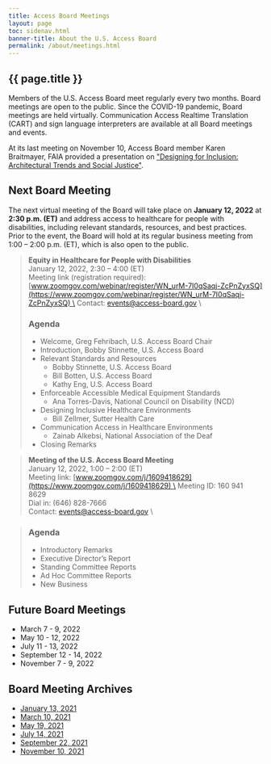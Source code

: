 ```yaml
---
title: Access Board Meetings
layout: page
toc: sidenav.html
banner-title: About the U.S. Access Board
permalink: /about/meetings.html
---
```


## {{ page.title }}

Members of the U.S. Access Board meet regularly every two months. Board meetings are open to the public. Since the COVID-19 pandemic, Board meetings are held virtually. Communication Access Realtime Translation (CART) and sign language interpreters are available at all Board meetings and events. 

At its last meeting on November 10, Access Board member Karen Braitmayer, FAIA provided a presentation on ["Designing for Inclusion: Architectural Trends and Social Justice"](https://youtu.be/49KcnqvTI28?t=1).   

## Next Board Meeting

The next virtual meeting of the Board will take place on **January 12, 2022** at **2:30 p.m. (ET)** and address access to healthcare for people with disabilities, including relevant standards, resources, and best practices. Prior to the event, the Board will hold at its regular business meeting from 1:00 – 2:00 p.m. (ET), which is also open to the public.

> **Equity in Healthcare for People with Disabilities** \
> January 12, 2022, 2:30 – 4:00 (ET) \
> Meeting link (registration required): [www.zoomgov.com/webinar/register/WN_urM-7I0qSaqj-ZcPnZyxSQ](https://www.zoomgov.com/webinar/register/WN_urM-7I0qSaqj-ZcPnZyxSQ) \
> Contact: <events@access-board.gov> \
>
> ### Agenda
> * Welcome, Greg Fehribach, U.S. Access Board Chair
> * Introduction, Bobby Stinnette, U.S. Access Board
> * Relevant Standards and Resources
>   * Bobby Stinnette, U.S. Access Board
>   * Bill Botten, U.S. Access Board
>   * Kathy Eng, U.S. Access Board
> * Enforceable Accessible Medical Equipment Standards 
>   * Ana Torres-Davis, National Council on Disability (NCD)
> * Designing Inclusive Healthcare Environments
>   * Bill Zellmer, Sutter Health Care
> * Communication Access in Healthcare Environments
>   * Zainab Alkebsi, National Association of the Deaf
> * Closing Remarks

> **Meeting of the U.S. Access Board Meeting** \
> January 12, 2022, 1:00 – 2:00 (ET) \
> Meeting link: [www.zoomgov.com/j/1609418629](https://www.zoomgov.com/j/1609418629) \
> Meeting ID: 160 941 8629 \
> Dial in: (646) 828-7666 \
> Contact: <events@access-board.gov> \

> ### Agenda 
> * Introductory Remarks
> * Executive Director’s Report
> * Standing Committee Reports
> * Ad Hoc Committee Reports
> * New Business

## Future Board Meetings

- March 7 - 9, 2022
- May 10 - 12, 2022
- July 11 - 13, 2022
- September 12 - 14, 2022
- November 7 - 9, 2022

## Board Meeting Archives

- [January 13, 2021](https://www.youtube.com/watch?v=rR9RfhvM2sU&t=859s)
- [March 10, 2021](https://www.youtube.com/watch?v=xI1j1V1SyjE)
- [May 19, 2021](https://www.youtube.com/watch?v=-0YkBZZEoss)
- [July 14, 2021](https://www.youtube.com/watch?v=078ZOzcZaSs)
- [September 22, 2021](https://www.youtube.com/watch?v=VBJBi-DQRRk)
- [November 10, 2021](https://www.youtube.com/watch?v=mDKLJurVTcY)

